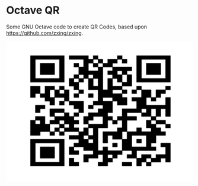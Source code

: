 # Octave QR

Some GNU Octave code to create QR Codes, based upon 
https://github.com/zxing/zxing.

![Some QR Code](doc/qrcode.png)
